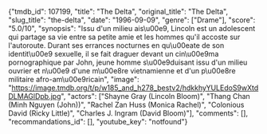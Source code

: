 {"tmdb_id": 107199, "title": "The Delta", "original_title": "The Delta", "slug_title": "the-delta", "date": "1996-09-09", "genre": ["Drame"], "score": "5.0/10", "synopsis": "Issu d'un milieu ais\u00e9, Lincoln est un adolescent qui partage sa vie entre sa petite amie et les hommes qu'il accoste sur l'autoroute. Durant ses errances nocturnes en qu\u00eate de son identit\u00e9 sexuelle, il se fait draguer devant un cin\u00e9ma pornographique par John, jeune homme s\u00e9duisant issu d'un milieu ouvrier et n\u00e9 d'une m\u00e8re vietnamienne et d'un p\u00e8re militaire afro-am\u00e9ricain", "image": "https://image.tmdb.org/t/p/w185_and_h278_bestv2/hdkkhyYULEdoS9wXtdDLMAGlDpb.jpg", "actors": ["Shayne Gray (Lincoln Bloom)", "Thang Chan (Minh Nguyen (John))", "Rachel Zan Huss (Monica Rachel)", "Colonious David (Ricky Little)", "Charles J. Ingram (David Bloom)"], "comments": [], "recommandations_id": [], "youtube_key": "notfound"}